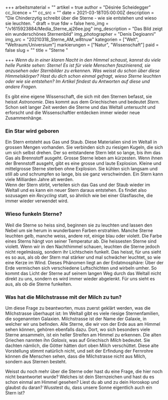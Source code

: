 +++
arbeitsmaterial = ""
artikel = true
author = "Désirée Scheidegger"
cc_licence = ""
cc_src = ""
date = 2021-03-18T05:00:00Z
description = "Die Chinderzytig schreibt über die Sterne - wie sie entstehen und wieso sie leuchten.  "
draft = true
fdw = false
hero_img = "/v1615923884/Media_Sterne_aj26ee.jpg"
img_description = "Das Bild zeigt ein wunderschönes Sternenbild"
img_photographer = "Denis Degioanni"
img_src = "20210318_Sterne_AM_w8tnuw"
kategorien = ["Welt", "Weltraum/Universium"]
markierungen = ["Natur", "Wissenschaft"]
paid = false
slug = ""
title = "Sterne "

+++
_Wenn du in einer klaren Nacht in den Himmel schaust, kannst du viele helle Punkte sehen: Sterne! Es ist für viele Menschen faszinierend, sie anzusehen oder Sternbilder zu erkennen. Was weisst du schon über diese Himmelskörper? Hast du dich schon einmal gefragt, wieso Sterne leuchten oder wie sie entstehen? Im Artikel findest du Antworten auf diese und andere Fragen._

Es gibt eine eigene Wissenschaft, die sich mit den Sternen befasst, sie heisst _Astronomie_. Dies kommt aus dem Griechischen und bedeutet _Stern._ Schon seit langer Zeit werden die Sterne und das Weltall untersucht und erforscht und die Wissenschaftler entdecken immer wieder neue Zusammenhänge.

### Ein Star wird geboren

Ein Stern entsteht aus Gas und Staub. Diese Materialien sind im Weltall in grossen Mengen vorhanden. Sie verbinden sich zu riesigen Kugeln, die sich um sich selbst drehen. Der so entstandene Stern lebt so lange, bis ihm das Gas als Brennstoff ausgeht. Grosse Sterne leben am kürzesten. Wenn ihnen der Brennstoff ausgeht, gibt es eine grosse und laute Explosion. Kleine und mittelgrosse Sterne sterben ohne Explosion. Sie kühlen sich langsam und still ab und schrumpfen so lange, bis sie ganz verschwinden. Ein Stern kann viele Milliarden Jahre alt werden.  
 Wenn der Stern stirbt, verteilen sich das Gas und der Staub wieder im Weltall und es kann ein neuer Stern daraus entstehen. Es findet also sozusagen ein _Recycling_ statt, so ähnlich wie bei einer Glasflasche, die immer wieder verwendet wird.

### Wieso funkeln Sterne?

Weil die Sterne so heiss sind, beginnen sie zu leuchten und lassen den Nebel um sie herum in wunderbaren Farben erstrahlen. Manche Sterne leuchten gelb, manche weiss, andere rot, einige blau oder violett. Die Farbe eines Sterns hängt von seiner Temperatur ab. Die heissesten Sterne sind violett. Wenn wir in den Nachthimmel schauen, leuchten die Sterne jedoch nicht regelmässig, sondern ihr Lichtschein funkelt. Das heisst, für uns sieht es so aus, als ob der Stern mal stärker und mal schwächer leuchtet, so wie eine Kerze im Wind. Dieses Phänomen liegt an der Erdatmosphäre: Über der Erde vermischen sich verschiedene Luftschichten und wirbeln umher. So kommt das Licht der Sterne auf seinem langen Weg durch das Weltall nicht direkt zu uns, sondern es wird immer wieder abgelenkt. Für uns sieht es aus, als ob die Sterne funkelten.

### Was hat die Milchstrasse mit der Milch zu tun?

Um diese Frage zu beantworten, muss zuerst geklärt werden, was die Milchstrasse überhaupt ist: Im Weltall gibt es viele riesige Sternenfamilien, die sogenannten Galaxien. Milchstrasse ist der Name der Galaxie, in welcher wir uns befinden. Alle Sterne, die wir von der Erde aus am Himmel sehen können, gehören ebenfalls dazu. Dort, wo sich besonders viele Sterne ansammeln, ist ein heller Streifen am Himmel zu erkennen. Die alten Griechen nannten ihn _Galaxis_, was auf Griechisch _Milch_ bedeutet. Sie dachten nämlich, die Götter hätten dort oben Milch verschüttet. Diese alte Vorstellung stimmt natürlich nicht, und seit der Erfindung der Fernrohre können die Menschen sehen, dass die Milchstrasse nicht aus Milch, sondern aus Sternen besteht.

Weisst du noch mehr über die Sterne oder hast du eine Frage, die hier noch nicht beantwortet wurde? Welches ist dein Sternzeichen und hast du es schon einmal am Himmel gesehen? Liest du ab und zu dein Horoskop und glaubst du daran? Wusstest du, dass unsere Sonne eigentlich auch ein Stern ist?

  
 